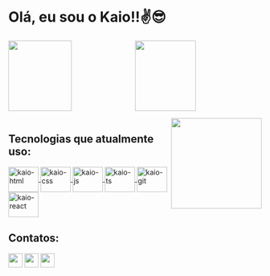 <h1> Olá, eu sou o Kaio!!✌😎 </h1>
<div style="display:flex">
    <img height="140rem"" width="50%"
        src="https://github-readme-stats.vercel.app/api/wakatime?username=KaiooLopes&v=2"/>
    <img height="140rem" width="49%"
        src="https://github-readme-stats.vercel.app/api/top-langs/?username=KaiooLopes&layout=compact"/>
</div>

<a href="https://github.com/KaiooLopes"><img align="right" height="180rem"
        src="https://cdn.discordapp.com/attachments/801799991567319071/1018758902529138718/ezgif.com-gif-maker.gif"/>
</a>

<div style="display:flex; flex-direction:column">

<h2>Tecnologias que atualmente uso:</h2>

<a href="https://github.com/KaiooLopes"/>
        <img align="center" alt="kaio-html" height="50" width="60"
            src="https://cdn.jsdelivr.net/gh/devicons/devicon/icons/html5/html5-original.svg"
            />
        <img align="center" alt="kaio-css" height="50" width="60"
            src="https://cdn.jsdelivr.net/gh/devicons/devicon/icons/css3/css3-original.svg"
            />
        <img align="center" alt="kaio-js" height="50" width="60"
            src="https://cdn.jsdelivr.net/gh/devicons/devicon/icons/javascript/javascript-original.svg"
            />
        <img align="center" alt="kaio-ts" height="50" width="60"
            src="https://cdn.jsdelivr.net/gh/devicons/devicon/icons/typescript/typescript-original.svg"
            />
        <img align="center" alt="kaio-git" height="50" width="60"
            src="https://cdn.jsdelivr.net/gh/devicons/devicon/icons/git/git-original.svg"
            />
        <img align="center" alt="kaio-react" height="50" width="60"
            src="https://cdn.jsdelivr.net/gh/devicons/devicon/icons/react/react-original.svg"
            />
</a>

</div>

<div>

<h2>Contatos:</h2>

<a href="mailto:kaio.loopes18@gmail.com" target="_blank"><img
            height="28"
            src="https://img.shields.io/badge/Gmail-D14836?style=for-the-badge&logo=gmail&logoColor=white"/></a>
<a href="https://www.instagram.com/kaio_al1/" target="_blank"><img
            height="28"
            src="https://img.shields.io/badge/Instagram-E4405F?style=for-the-badge&logo=instagram&logoColor=white"/></a>
<a href="https://www.linkedin.com/in/kaio-alves-lopes-3a1057245/"
        target="_blank"><img height="28"
            src="https://img.shields.io/badge/LinkedIn-0077B5?style=for-the-badge&logo=linkedin&logoColor=white"/></a>

</div>
